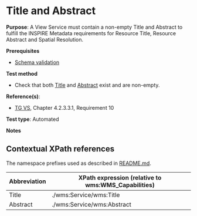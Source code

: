 # Title and Abstract

**Purpose**: A View Service must contain a non-empty Title and Abstract to fulfill the INSPIRE Metadata requirements for Resource Title, Resource Abstract and Spatial Resolution.

**Prerequisites**

* [Schema validation](http://inspire.ec.europa.eu/id/ats/view-service/3.11/iso-19128/schema-validation)

**Test method**
* Check that both [Title](#title) and [Abstract](#abstract) exist and are non-empty.

**Reference(s)**:
* [TG VS](http://inspire.ec.europa.eu/id/ats/view-service/3.11/iso-19128/README#ref_TG_VS), Chapter 4.2.3.3.1, Requirement 10

**Test type**: Automated

**Notes**

## Contextual XPath references

The namespace prefixes used as described in [README.md](http://inspire.ec.europa.eu/id/ats/view-service/3.11/iso-19128/README#namespaces).

Abbreviation                                               |  XPath expression (relative to wms:WMS_Capabilities)
---------------------------------------------------------- | -------------------------------------------------------------------------
Title <a name="title"></a> | ./wms:Service/wms:Title
Abstract <a name="abstract"></a> | ./wms:Service/wms:Abstract
